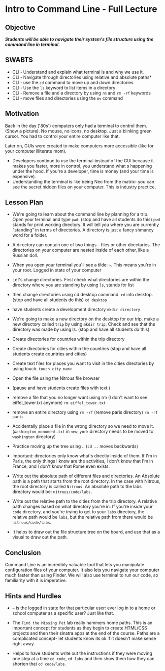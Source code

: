 # Intro to Command Line - Full Lecture

## Objective
***Students will be able to navigate their system's file structure using the command line in
terminal.***

## SWABTS

+ CLI ‐ Understand and explain what terminal is and why we use it.
+ CLI ‐ Navigate through directories using relative and absolute paths*
+ CLI ‐ use the `cd` command to move up and down directories
+ CLI ‐ Use the `ls` keyword to list items in a directory
+ CLI ‐ Remove a file and a directory by using `rm` and `rm ‐rf` keywords
+ CLI ‐ move files and directories using the `mv` command

## Motivation
Back in the day ('80s') computers only had a terminal to control them. (Show a picture). No mouse, no icons, no desktop. Just a blinking green cursor. You had to control your entire computer like that.

Later on, GUIs were created to make computers more accessible (like for your computer illiterate mom).
+ Developers continue to use the terminal instead of the GUI because it makes you faster, more in control, you understand what
s happening under the hood. If you're a developer, time is money (and your time is expensive).
+ Understanding the terminal is like being Neo from the matrix- you can see the secret hidden files on your computer.
This is industry practice.

## Lesson Plan 

+ We're going to learn about the command line by planning for a trip. Open your terminal and type `pwd`. (stop and have all students do this) `pwd` stands for print working directory. It will tell you where you are currently "standing" in terms of directories. A directory is just a fancy shmancy word for a folder.

+ A directory can contain one of two things - files or other directories. The directories on your computer are nested inside of each other, like a Russian doll. 

+ When you open your terminal you'll see a tilde: `~`. This means you're in your root. Logged in state of your computer

+ Let's change directories. First check what directories are within the directory where you are standing by using `ls`, stands for list
+ then change directories using cd desktop command. `cd` into desktop. (stop and have all students do this) `cd desktop`

+ have students create a development directory `mkdir directory`

+ We're going to make a new directory on the desktop for our trip. make a new directory called `trip` by using `mkdir trip`. Check and see that the directory was made by using ls. (stop and have all students do this)

+ Create directories for countries within the trip directory

+ Create directories for cities within the countries
(stop and have all students create countries and cities)

+ Create text files for places you want to visit in the cities directories by using touch. `touch city_name`

+ Open the file using the Nitrous file browser

+ (pause and have students create files with text.)

+ remove a file that you no longer want using rm (I don't want to see eiffel_tower.txt anymore) `rm eiffel_tower.txt`

+ remove an entire directory using `rm -rf` (remove paris directory) `rm -rf paris`

+ Accidentally place a file in the wrong directory so we need to move it. (`washington_monument.txt` in `new_york` directory needs to be moved to `washington` directory)

+ Practice moving up the tree using .. (`cd ..` moves backwards)


+ Important: directories only know what's directly inside of them. If I'm in Paris, the only things I know are the activities, I don't know that I'm in France, and I don't know that Rome even exists. 

+ Write out the absolute path of different files and directories. An Absolute path is a path that starts from the root directory. In the case with Nitrous, the root directory is called `Nitrous`. An absolute path to the labs directory would be: `nitrous/code/labs`.

+ Write out the relative path to the cities from the trip directory. A relative path changes based on what directory you're in. If you're inside your `code` directory, and you're trying to get to your `labs` directory, the relative path would be `labs`, but the relative path from there would be `nitrous/code/labs`.

+ It helps to draw out the file structure tree on the board, and use that as a visual to draw out the path.


## Conclusion 
Command Line is an incredibly valuable tool that lets you manipulate configuration files of your computer. It also lets you navigate your computer much faster than using Finder. We will also use terminal to run our code, so familiarity with it is imperative.

## Hints and Hurdles
+ `~` is the logged in state for that particular user: ever log in to a home or school computer as a specific user? Just like that.

+ The `Find the Missing Pet` lab really hammers home paths. This is an important concept for students as they begin to create HTML/CSS projects and then their sinatra apps at the end of the course. Paths are a complicated concept- let students know its ok if it doesn't make sense right away.

+ Helps to have students write out the instructions if they were moving one step at a time `cd code`, `cd labs` and then show them how they can shorten that `cd code/labs`.

